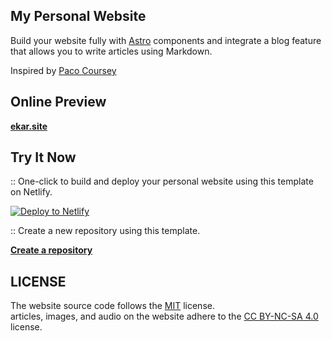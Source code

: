 ## **My Personal Website**

 Build your website fully with [Astro](https://astro.build/) components and integrate a blog feature that allows you to write articles using Markdown.

 Inspired by [Paco Coursey](https://paco.me)

## **Online Preview**

 **[ekar.site](https://ekar.site)**

## **Try It Now**
:: One-click to build and deploy your personal website using this template on Netlify.  

 [![Deploy to Netlify](https://www.netlify.com/img/deploy/button.svg)](https://app.netlify.com/start/deploy?repository=https://github.com/Ekarmore/ekar.site)

:: Create a new repository using this template.  

 **[Create a repository](https://github.com/Ekarmore/ekar.site/generate)**


## **LICENSE**
 The website source code follows the [MIT](./LICENSE) license.  
 articles, images, and audio on the website adhere to the [CC BY-NC-SA 4.0](https://creativecommons.org/licenses/by-nc-sa/4.0/) license.